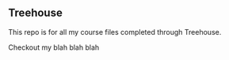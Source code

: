 ## Treehouse

This repo is for all my course files completed through Treehouse. 

Checkout my blah blah blah